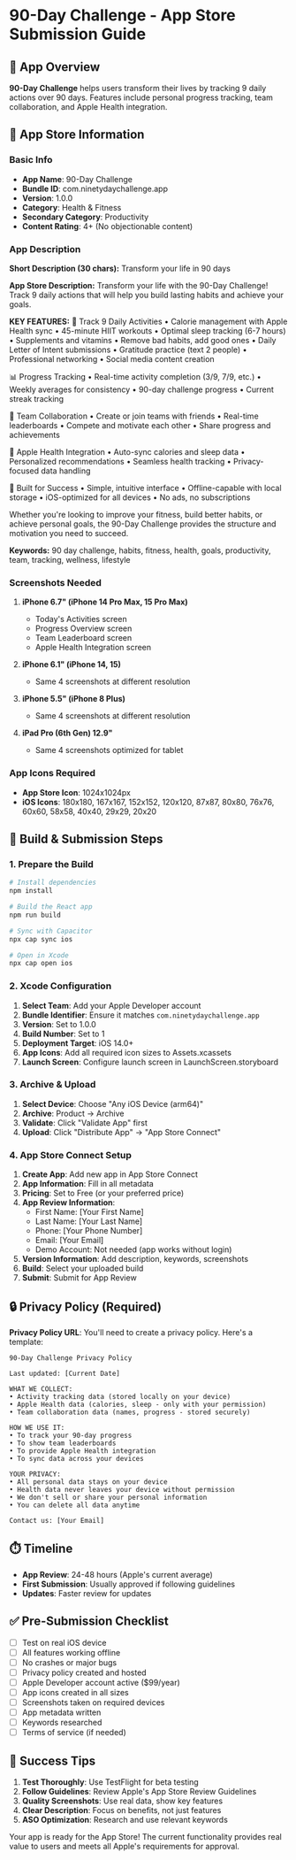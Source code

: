 # 90-Day Challenge - App Store Submission Guide

## 📱 App Overview
**90-Day Challenge** helps users transform their lives by tracking 9 daily actions over 90 days. Features include personal progress tracking, team collaboration, and Apple Health integration.

## 🎯 App Store Information

### Basic Info
- **App Name**: 90-Day Challenge
- **Bundle ID**: com.ninetydaychallenge.app
- **Version**: 1.0.0
- **Category**: Health & Fitness
- **Secondary Category**: Productivity
- **Content Rating**: 4+ (No objectionable content)

### App Description

**Short Description (30 chars):**
Transform your life in 90 days

**App Store Description:**
Transform your life with the 90-Day Challenge! Track 9 daily actions that will help you build lasting habits and achieve your goals.

**KEY FEATURES:**
🎯 Track 9 Daily Activities
• Calorie management with Apple Health sync
• 45-minute HIIT workouts
• Optimal sleep tracking (6-7 hours)
• Supplements and vitamins
• Remove bad habits, add good ones
• Daily Letter of Intent submissions
• Gratitude practice (text 2 people)
• Professional networking
• Social media content creation

📊 Progress Tracking
• Real-time activity completion (3/9, 7/9, etc.)
• Weekly averages for consistency
• 90-day challenge progress
• Current streak tracking

👥 Team Collaboration
• Create or join teams with friends
• Real-time leaderboards
• Compete and motivate each other
• Share progress and achievements

🍎 Apple Health Integration
• Auto-sync calories and sleep data
• Personalized recommendations
• Seamless health tracking
• Privacy-focused data handling

💪 Built for Success
• Simple, intuitive interface
• Offline-capable with local storage
• iOS-optimized for all devices
• No ads, no subscriptions

Whether you're looking to improve your fitness, build better habits, or achieve personal goals, the 90-Day Challenge provides the structure and motivation you need to succeed.

**Keywords:**
90 day challenge, habits, fitness, health, goals, productivity, team, tracking, wellness, lifestyle

### Screenshots Needed
1. **iPhone 6.7" (iPhone 14 Pro Max, 15 Pro Max)**
   - Today's Activities screen
   - Progress Overview screen
   - Team Leaderboard screen
   - Apple Health Integration screen

2. **iPhone 6.1" (iPhone 14, 15)**
   - Same 4 screenshots at different resolution

3. **iPhone 5.5" (iPhone 8 Plus)**
   - Same 4 screenshots at different resolution

4. **iPad Pro (6th Gen) 12.9"**
   - Same 4 screenshots optimized for tablet

### App Icons Required
- **App Store Icon**: 1024x1024px
- **iOS Icons**: 180x180, 167x167, 152x152, 120x120, 87x87, 80x80, 76x76, 60x60, 58x58, 40x40, 29x29, 20x20

## 🚀 Build & Submission Steps

### 1. Prepare the Build
```bash
# Install dependencies
npm install

# Build the React app
npm run build

# Sync with Capacitor
npx cap sync ios

# Open in Xcode
npx cap open ios
```

### 2. Xcode Configuration
1. **Select Team**: Add your Apple Developer account
2. **Bundle Identifier**: Ensure it matches `com.ninetydaychallenge.app`
3. **Version**: Set to 1.0.0
4. **Build Number**: Set to 1
5. **Deployment Target**: iOS 14.0+
6. **App Icons**: Add all required icon sizes to Assets.xcassets
7. **Launch Screen**: Configure launch screen in LaunchScreen.storyboard

### 3. Archive & Upload
1. **Select Device**: Choose "Any iOS Device (arm64)"
2. **Archive**: Product → Archive
3. **Validate**: Click "Validate App" first
4. **Upload**: Click "Distribute App" → "App Store Connect"

### 4. App Store Connect Setup
1. **Create App**: Add new app in App Store Connect
2. **App Information**: Fill in all metadata
3. **Pricing**: Set to Free (or your preferred price)
4. **App Review Information**: 
   - First Name: [Your First Name]
   - Last Name: [Your Last Name]
   - Phone: [Your Phone Number]
   - Email: [Your Email]
   - Demo Account: Not needed (app works without login)
5. **Version Information**: Add description, keywords, screenshots
6. **Build**: Select your uploaded build
7. **Submit**: Submit for App Review

## 🔒 Privacy Policy (Required)

**Privacy Policy URL**: You'll need to create a privacy policy. Here's a template:

```
90-Day Challenge Privacy Policy

Last updated: [Current Date]

WHAT WE COLLECT:
• Activity tracking data (stored locally on your device)
• Apple Health data (calories, sleep - only with your permission)
• Team collaboration data (names, progress - stored securely)

HOW WE USE IT:
• To track your 90-day progress
• To show team leaderboards
• To provide Apple Health integration
• To sync data across your devices

YOUR PRIVACY:
• All personal data stays on your device
• Health data never leaves your device without permission
• We don't sell or share your personal information
• You can delete all data anytime

Contact us: [Your Email]
```

## ⏱️ Timeline
- **App Review**: 24-48 hours (Apple's current average)
- **First Submission**: Usually approved if following guidelines
- **Updates**: Faster review for updates

## ✅ Pre-Submission Checklist
- [ ] Test on real iOS device
- [ ] All features working offline
- [ ] No crashes or major bugs
- [ ] Privacy policy created and hosted
- [ ] Apple Developer account active ($99/year)
- [ ] App icons created in all sizes
- [ ] Screenshots taken on required devices
- [ ] App metadata written
- [ ] Keywords researched
- [ ] Terms of service (if needed)

## 🎯 Success Tips
1. **Test Thoroughly**: Use TestFlight for beta testing
2. **Follow Guidelines**: Review Apple's App Store Review Guidelines
3. **Quality Screenshots**: Use real data, show key features
4. **Clear Description**: Focus on benefits, not just features
5. **ASO Optimization**: Research and use relevant keywords

Your app is ready for the App Store! The current functionality provides real value to users and meets all Apple's requirements for approval.